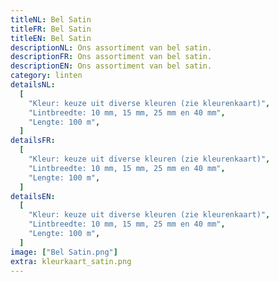 ```yaml
---
titleNL: Bel Satin
titleFR: Bel Satin
titleEN: Bel Satin
descriptionNL: Ons assortiment van bel satin.
descriptionFR: Ons assortiment van bel satin.
descriptionEN: Ons assortiment van bel satin.
category: linten
detailsNL:
  [
    "Kleur: keuze uit diverse kleuren (zie kleurenkaart)",
    "Lintbreedte: 10 mm, 15 mm, 25 mm en 40 mm",
    "Lengte: 100 m",
  ]
detailsFR:
  [
    "Kleur: keuze uit diverse kleuren (zie kleurenkaart)",
    "Lintbreedte: 10 mm, 15 mm, 25 mm en 40 mm",
    "Lengte: 100 m",
  ]
detailsEN:
  [
    "Kleur: keuze uit diverse kleuren (zie kleurenkaart)",
    "Lintbreedte: 10 mm, 15 mm, 25 mm en 40 mm",
    "Lengte: 100 m",
  ]
image: ["Bel Satin.png"]
extra: kleurkaart_satin.png
---
```

